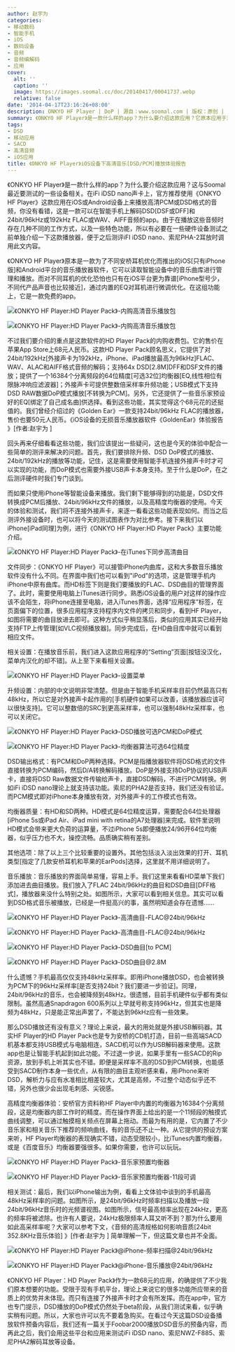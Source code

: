 ```yaml
---
author: 赵宇为
categories:
- 移动数码
- 智能手机
- iOS
- 数码设备
- 音频
- 音频编解码
- 应用
cover:
  alt: ''
  caption: ''
  image: https://images.soomal.cc/doc/20140417/00041737.webp
  relative: false
date: '2014-04-17T23:16:26+08:00'
description: ONKYO HF Player | DoP | 源自：www.soomal.com | 版权：原创 |  平均/总评分：09.36/880
summary: 《ONKYO HF Player》是一款什么样的app？为什么要介绍这款应用？它原本应用于对不同安桥耳机的频响进行相关优化，随后在高清音乐播放包中加入了高精度均衡器EQ，支持24bit/192kHz解码，支持DSD解码，升频等功能。可在iOS和Android智能设备上运行，也可以对外置的声卡配合工作……
tags:
- DSD
- 移动应用
- SACD
- 高清音频
- iOS应用
title: 《ONKYO HF Player》iOS设备下高清音乐[DSD/PCM]播放体验报告
---
```


《ONKYO HF Player》是一款什么样的app？为什么要介绍这款应用？这与Soomal最近要测试的一些设备相关。在iFi iDSD nano声卡上，官方推荐使用《ONKYO HF Player》这款应用在iOS或Android设备上来播放高清PCM或DSD格式的音频，你没有看错，这是一款可以在智能手机上解码DSD[DSF或DFF]和24bit/96kHz或192kHz FLAC或WAV、AIFF音频的app。由于在播放这些音频时存在几种不同的工作方式，以及一些特色功能，所以有必要在一些硬件设备测试之前单独介绍一下这款播放器，便于之后测评iFI iDSD nano、索尼PHA-2耳放时调用此文内容。



《ONKYO HF Player》原本是一款为了不同安桥耳机优化而推出的iOS[只有iPhone版]和Android平台的音乐播放器软件，它可以读取智能设备中的音乐曲库进行管理和播放。而对不同耳机的优化恐怕也只有在iOS平台更为靠谱[iPhone型号少，不同代产品声音也比较接近]，通过内置的EQ对耳机进行微调优化。在这组功能上，它是一款免费的app。



![《ONKYO HF Player:HD Player Pack》-内购高清音乐播放包](https://images.soomal.cc/doc/20140417/00041723_01.webp)



![《ONKYO HF Player:HD Player Pack》-内购高清音乐播放包](https://images.soomal.cc/doc/20140417/00041724_01.webp)



不过我们要介绍的重点是这款软件的HD Player Pack的内购收费包。它的售价在苹果App Store上68元人民币。这款HD Player Pack顾名思义，它提供了对24bit/192kHz[外接声卡为192kHz，iPhone、iPad播放最高为96kHz]FLAC、WAV、ALAC和AIFF格式音频的解码；支持64x DSD[2.8M]DFF和DSF文件的播放；提供了一个16384个分离频段的64位精度[可选32位]均衡器[EQ,线性相位有限脉冲响应滤波器]；外接声卡可提供整数倍采样率升频功能；USB模式下支持DSD RAW数据DoP模式播放[不转换为PCM]。另外，它还提供了一些音乐家预设好的EQ[绑定了自己成名曲]供选择。看到这些功能，其实觉得这个68元花的还挺值的。我们曾经介绍过的《Golden Ear》一款支持24bit/96kHz FLAC的播放器，售价也要50元人民币。《iOS设备的无损音乐播放器软件《GoldenEar》体验报告 》[作者:赵宇为 ]



回头再来仔细看看这些功能，我们应该提出一些疑问，这也是今天的体验中配合一些简单的测评来解决的问题。首先，我们要排除升频、DSD DoP模式的播放、24bit/192kHz的播放等功能，记住，这是需要使用智能手机连接外接声卡时才可以实现的功能，而DoP模式也需要外接USB声卡本身支持。至于什么是DoP，在之后测评硬件时我们专门谈到。



而如果只使用iPhone等智能设备来播放。我们剩下能够得到的功能是，DSD文件转换成PCM后播放、24bit/96kHz文件的播放，以及高精度均衡器的使用。今天的体验和测试，我们将不连接外接声卡，来逐一看看这些功能表现如何。而当之后测评外接设备时，也可以将今天的测试图表作为对比参考。接下来我们以iPhone[iPad同理]为例，进行《ONKYO HF Player:HD Player Pack》主要功能介绍。



![《ONKYO HF Player:HD Player Pack》-在iTunes下同步高清曲目](https://images.soomal.cc/doc/20140417/00041736.webp)



文件同步：《ONKYO HF Player》可以接管iPhone内曲库，这和大多数音乐播放软件没有什么不同。在界面中我们也可以看到"iPod"的选项，这是管理手机内iPhone中原有曲库。而HD标签下则是我们要播放的FLAC、DSD曲目的管理界面了。此时，需要使用电脑上iTunes进行同步。熟悉iOS设备的用户对这样的操作应该不会陌生，将iPhone连接至电脑，进入iTunes界面，选择“应用程序”标签，在页面偏下的位置，很多应用程序支持程序内文件的拷贝和同步，看到HF Player，如图将需要的曲目放进去即可。这种方式似乎稍显落后，类似的应用其实已经开始支持FTP上传管理[如VLC视频播放器]。同步完成后，在HD曲目库中就可以看到相应文件。



相关设置：在播放音乐前，我们进入这款应用程序的“Setting”页面[按钮没汉化，菜单内汉化的却不错]。从上至下来看相关设置。



![《ONKYO HF Player:HD Player Pack》-设置菜单](https://images.soomal.cc/doc/20140417/00041732.webp)



升频设置：内部的中文说明非常清楚。但是由于智能手机采样率目前仍然最高只有48kHz，所以它是对外接声卡起作用的[手机硬件如果可以改善，该播放器应该可以很快支持]。它可以整数倍的SRC到更高采样率，也可以强制48kHz采样率，也可以关闭它。



![《ONKYO HF Player:HD Player Pack》-DSD播放可选PCM和DoP模式](https://images.soomal.cc/doc/20140417/00041734_01.webp)



![《ONKYO HF Player:HD Player Pack》-均衡器算法可选64位精度](https://images.soomal.cc/doc/20140417/00041733_01.webp)



DSD输出格式：有PCM和DoP两种选择。PCM是指播放器软件将DSD格式的文件直接转换为PCM编码，然后D/A转换解码播放。DoP是外接支持DoP协议的USB声卡，直接将DSD Raw数据文件传输给声卡，直接DSD解码，不进行PCM转换。例如iFi iDSD nano理论上就支持该功能。索尼的PHA2是否支持，我们还没有验证。而PCM模式即对iPhone本身播放有效，对外接声卡的工作模式也有效。



均衡器质量：有HD和SD两种。HD模式是64位精度运算，需要配合64位处理器[iPhone 5s或iPad Air、iPad mini with retina的A7处理器]来完成。软件里说明HD模式会带来更大负荷的运算量，不过iPhone 5s即便播放24/96开64位均衡器，似乎压力也不大，操控流畅。品质确实稍有差别。



其他选项：除了以上三个比较重要的设置外。其他包括淡入淡出效果的打开、耳机类型[指定了几款安桥耳机和苹果的EarPods]选择，这里就不用详细说明了。



音乐播放：音乐播放的界面简单易懂，容易上手。我们这里来看看HD菜单下我们添加进去曲目播放。我们放入了FLAC 24bit/96kHz的曲目和DSD曲目[DFF格式]，播放器来没什么特别之处。如图所示，大家可以看到相关信息。其实可以看到DSD格式音乐被播放，已经是一件挺高兴的事，虽然明知道会存在遗憾……



![《ONKYO HF Player:HD Player Pack》-高清曲目-FLAC@24bit/96kHz](https://images.soomal.cc/doc/20140417/00041726_01.webp)



![《ONKYO HF Player:HD Player Pack》-高清曲目-FLAC@24bit/96kHz](https://images.soomal.cc/doc/20140417/00041727_01.webp)



![《ONKYO HF Player:HD Player Pack》-DSD曲目[to PCM]](https://images.soomal.cc/doc/20140417/00041728_01.webp)



![《ONKYO HF Player:HD Player Pack》-DSD曲目@2.8M](https://images.soomal.cc/doc/20140417/00041729_01.webp)



什么遗憾？手机最高仅仅支持48kHz采样率。即用iPhone播放DSD，也会被转换为PCM下的96kHz采样率[是否支持24bit？我们要进一步验证]。同理，24bit/96kHz的音乐，也会被降频到48kHz。很遗憾，目前手机硬件似乎都有类似限制。虽然高通Snapdragon 600系列以上早就号称支持96kHz，但其实也是降频为48kHz，只是能正常出声罢了，不能达到96kHz应有一些效果。



那么DSD播放还有没有意义？理论上来说，最大的用处就是外接USB解码器。其实HF Player的HD Player Pack也是专为安桥的CD机打造，目前一些高端SACD机基本都支持USB模式与电脑相连，SACD机可以作为USB解码器来使用。这款app也是让智能手机起到如此功能。不过退一步说，如果手里有一些SACD的Rip资源，放到手机上听其实也不错。即便是采样率不高的DSD到PCM转换，也能感受到SACD制作本身一些优点，从有限的曲目主观听感来看，用iPhone来听DSD，解析力与应有水准相比相差较大，尤其是高频，不过整个动态似乎还不错，另外也很少会出现毛刺感、尖锐感。



高精度均衡器体验：安桥官方资料称HF Player中内置的均衡器为16384个分离频段，这是均衡器内部工作时的精度。而在操作界面上给出的是一个11频段的触摸式曲线调整，可以通过触摸相关频点在屏幕上拖动。而最为有用的是，它内置了不少音乐家和相关音乐下推荐的频响曲线，有的音乐还不止一种。从它提供的预设方案来听，HF Player均衡器的表现确实不错，动态受限较小，比iTunes内置均衡器，或是《百度音乐》均衡器要强很多。如果你需要，也许可以玩玩。



![《ONKYO HF Player:HD Player Pack》-音乐家预置均衡器](https://images.soomal.cc/doc/20140417/00041730_01.webp)



![《ONKYO HF Player:HD Player Pack》-音乐家预置均衡器-11段可调](https://images.soomal.cc/doc/20140417/00041731_01.webp)



相关测试：最后，我们以iPhone输出为例，看看上文体验中谈到的手机最高48kHz采样率的问题。如图所示，是24bit/96kHz时频率扫描以及播放一段24bit/96kHz音乐时的光频谱视图。如图所示，信号最高频率出现在24kHz，更高的频率将被滤除。也许有人要说，24kHz极限频率人耳又听不到？那为什么要用如此高采样率呢？大家可以参考下文，《音频的高清规格如何影响音质[24bit 352.8KHz音乐体验] 》[作者:赵宇为 ]
简单理解一下，但这篇文章也并不全面。



![《ONKYO HF Player:HD Player Pack》@iPhone-频率扫描@24bit/96kHz](https://images.soomal.cc/doc/20140417/00041721.webp)



![《ONKYO HF Player:HD Player Pack》@iPhone-音乐播放@24bit/96kHz](https://images.soomal.cc/doc/20140417/00041722.webp)



《ONKYO HF Player：HD Player Pack》作为一款68元的应用，的确提供了不少我们原本想要的功能。受限于现有手机平台，理论上来说它的很多功能所应带来的音质上的优势并未体现。而只有连接了外接声卡时才会有所发挥。而在app中，官方也专门提示，DSD播放的DoP模式仍然处于beta阶段，从我们测试来看，似乎确实稍有问题。所以，大家也许可以先不要着急购买。在看过今天这篇DSD设备播放软件预备内容后，我们还有一篇关于Foobar2000播放DSD音乐的预备内容，而再此之后，我们会用这些平台和应用来测试iFi iDSD nano、索尼NWZ-F885、索尼PHA2解码耳放等设备。
